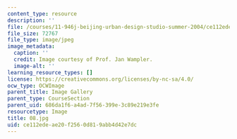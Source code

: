 ```yaml
---
content_type: resource
description: ''
file: /courses/11-946j-beijing-urban-design-studio-summer-2004/ce112edeae20f2560d819abb4d42e7dc_08.jpg
file_size: 72767
file_type: image/jpeg
image_metadata:
  caption: ''
  credit: Image courtesy of Prof. Jan Wampler.
  image-alt: ''
learning_resource_types: []
license: https://creativecommons.org/licenses/by-nc-sa/4.0/
ocw_type: OCWImage
parent_title: Image Gallery
parent_type: CourseSection
parent_uid: 686da1f6-a4ad-7f56-399e-3c89e219e3fe
resourcetype: Image
title: 08.jpg
uid: ce112ede-ae20-f256-0d81-9abb4d42e7dc
---
```


